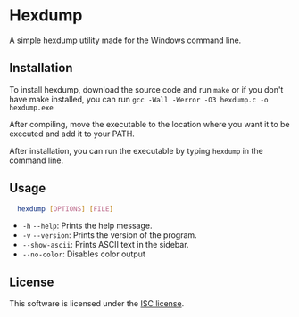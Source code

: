 # Hexdump

A simple hexdump utility made for the Windows command line.

## Installation

To install hexdump, download the source code and run `make` or if you don't have
make installed, you can run `gcc -Wall -Werror -O3 hexdump.c -o hexdump.exe`

After compiling, move the executable to the location where you want it to be executed and add it to your PATH.

After installation, you can run the executable by typing `hexdump` in the command line.

## Usage

```bash
  hexdump [OPTIONS] [FILE]
```

  * `-h` `--help`: Prints the help message.
  * `-v` `--version`: Prints the version of the program.
  * `--show-ascii`: Prints ASCII text in the sidebar.
  * `--no-color`: Disables color output

## License

This software is licensed under the [ISC license](LICENSE).